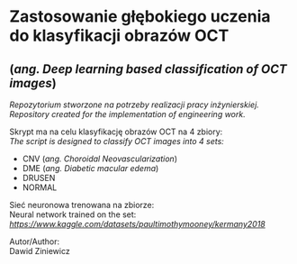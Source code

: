 # Zastosowanie głębokiego uczenia do klasyfikacji obrazów OCT
## (*ang. Deep learning based classification of OCT images*)
*Repozytorium stworzone na potrzeby realizacji pracy inżynierskiej.*  
*Repository created for the implementation of engineering work.*

Skrypt ma na celu klasyfikację obrazów OCT na 4 zbiory:  
*The script is designed to classify OCT images into 4 sets:*
- CNV (*ang. Choroidal Neovascularization*)
- DME (*ang. Diabetic macular edema*)
- DRUSEN 
- NORMAL

Sieć neuronowa trenowana na zbiorze:  
Neural network trained on the set:  
*https://www.kaggle.com/datasets/paultimothymooney/kermany2018*

Autor/Author:  
Dawid Ziniewicz
